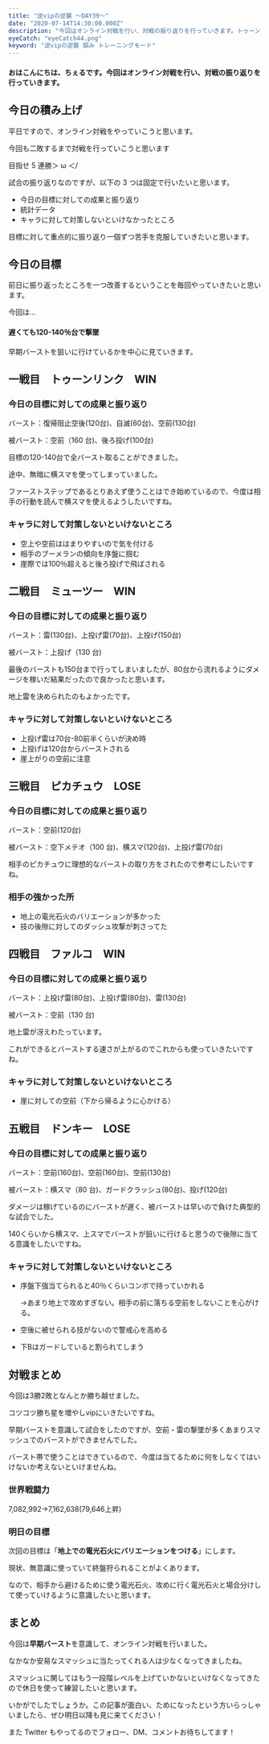 ```yaml
---
title: "逆vipの逆襲 ～DAY39～"
date: "2020-07-14T14:30:00.000Z"
description: "今回はオンライン対戦を行い、対戦の振り返りを行っていきます。トゥーンリンク、ミュウツー、ピカチュウ、ファルコ、ドンキーと戦いました。"
eyeCatch: "eyeCatch44.png"
keyword: "逆vipの逆襲 掴み トレーニングモード"
---
```


#### おはこんにちは、ちぇるです。今回はオンライン対戦を行い、対戦の振り返りを行っていきます。

## 今日の積み上げ

平日ですので、オンライン対戦をやっていこうと思います。<br>

今回も二敗するまで対戦を行っていこうと思います<br>

目指せ 5 連勝＞ ω ＜/<br>

試合の振り返りなのですが、以下の 3 つは固定で行いたいと思います。

- 今日の目標に対しての成果と振り返り
- 統計データ
- キャラに対して対策しないといけなかったところ

目標に対して重点的に振り返り一個ずつ苦手を克服していきたいと思います。<br>

## 今日の目標

前日に振り返ったところを一つ改善するということを毎回やっていきたいと思います。<br>

今回は...<br>

#### 遅くても120-140％台で撃墜

早期バーストを狙いに行けているかを中心に見ていきます。

## 一戦目　トゥーンリンク　WIN

### 今日の目標に対しての成果と振り返り

バースト：復帰阻止空後(120台)、自滅(60台)、空前(130台)<br>

被バースト：空前（160 台)、後ろ投げ(100台)<br>

目標の120-140台で全バースト取ることができました。<br>

途中、無暗に横スマを使ってしまっていました。<br>

ファーストステップであるとりあえず使うことはでき始めているので、今度は相手の行動を読んで横スマを使えるようしたいですね。<br>

### キャラに対して対策しないといけないところ

- 空上や空前ははまりやすいので気を付ける
- 相手のブーメランの傾向を序盤に掴む
- 崖際では100％超えると後ろ投げで飛ばされる

## 二戦目　ミューツー　WIN

### 今日の目標に対しての成果と振り返り

バースト：雷(130台)、上投げ雷(70台)、上投げ(150台)<br>

被バースト：上投げ（130 台)<br>

最後のバーストも150台まで行ってしまいましたが、80台から流れるようにダメージを稼いだ結果だったので良かったと思います。<br>

地上雷を決められたのもよかったです。<br>

### キャラに対して対策しないといけないところ

- 上投げ雷は70台-80前半くらいが決め時
- 上投げは120台からバーストされる
- 崖上がりの空前に注意

## 三戦目　ピカチュウ　LOSE

### 今日の目標に対しての成果と振り返り

バースト：空前(120台)<br>

被バースト：空下メテオ（100 台)、横スマ(120台)、上投げ雷(70台)<br>

相手のピカチュウに理想的なバーストの取り方をされたので参考にしたいですね。<br>

### 相手の強かった所

- 地上の電光石火のバリエーションが多かった
- 技の後隙に対してのダッシュ攻撃が刺さってた

## 四戦目　ファルコ　WIN

### 今日の目標に対しての成果と振り返り

バースト：上投げ雷(80台)、上投げ雷(80台)、雷(130台)<br>

被バースト：空前（130 台)<br>

地上雷が冴えわたっています。<br>

これができるとバーストする速さが上がるのでこれからも使っていきたいですね。<br>

### キャラに対して対策しないといけないところ

- 崖に対しての空前（下から帰るように心かける）

## 五戦目　ドンキー　LOSE

### 今日の目標に対しての成果と振り返り

バースト：空前(160台)、空前(160台)、空前(130台)<br>

被バースト：横スマ（80 台)、ガードクラッシュ(80台)、投げ(120台)<br>

ダメージは稼げているのにバーストが遅く、被バーストは早いので負けた典型的な試合でした。<br>

140くらいから横スマ、上スマでバーストが狙いに行けると思うので後隙に当てる意識をしたいですね。<br>

### キャラに対して対策しないといけないところ

- 序盤下強当てられると40％くらいコンボで持っていかれる

  →あまり地上で攻めすぎない。相手の前に落ちる空前をしないことを心がける。

- 空後に被せられる技がないので警戒心を高める

- 下Bはガードしていると割られてしまう

## 対戦まとめ

今回は3勝2敗となんとか勝ち越せました。<br>

コツコツ勝ち星を増やしvipにいきたいですね。<br>

早期バーストを意識して試合をしたのですが、空前・雷の撃墜が多くあまりスマッシュでのバーストができませんでした。<br>

バースト帯で使うことはできているので、今度は当てるために何をしなくてはいけないか考えないといけませんね。<br>

### 世界戦闘力

7,082,992→7,162,638(79,646上昇)

### 明日の目標

次回の目標は「**地上での電光石火にバリエーションをつける**」にします。<br>

現状、無意識に使っていて終盤狩られることがよくあります。<br>

なので、相手から避けるために使う電光石火、攻めに行く電光石火と場合分けして使っていけるように意識したいと思います。<br>

## まとめ

今回は**早期バースト**を意識して、オンライン対戦を行いました。<br>

なかなか安易なスマッシュに当たってくれる人は少なくなってきましたね。<br>

スマッシュに関してはもう一段階レベルを上げていかないといけなくなってきたので休日を使って練習したいと思います。<br>

いかがでしたでしょうか。この記事が面白い、ためになったという方いらっしゃいましたら、ぜひ明日以降も見に来てください！<br>

また Twitter もやってるのでフォロー、DM、コメントお待ちしてます！
